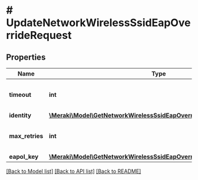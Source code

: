 # # UpdateNetworkWirelessSsidEapOverrideRequest

## Properties

Name | Type | Description | Notes
------------ | ------------- | ------------- | -------------
**timeout** | **int** | General EAP timeout in seconds. | [optional]
**identity** | [**\Meraki\Model\GetNetworkWirelessSsidEapOverride200ResponseIdentity**](GetNetworkWirelessSsidEapOverride200ResponseIdentity.md) |  | [optional]
**max_retries** | **int** | Maximum number of general EAP retries. | [optional]
**eapol_key** | [**\Meraki\Model\GetNetworkWirelessSsidEapOverride200ResponseEapolKey**](GetNetworkWirelessSsidEapOverride200ResponseEapolKey.md) |  | [optional]

[[Back to Model list]](../../README.md#models) [[Back to API list]](../../README.md#endpoints) [[Back to README]](../../README.md)
